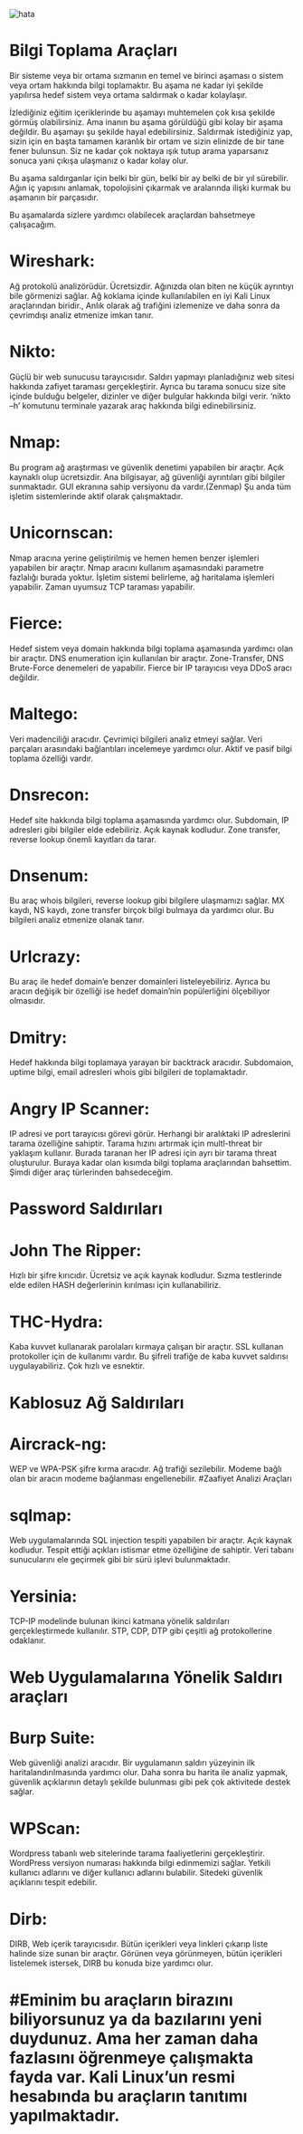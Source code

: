 

![hata](https://diskyver.com/wp-content/uploads/2022/03/Illustration-Wireshark-png_Plan-de-travail-1.png) 

# Bilgi Toplama Araçları
Bir sisteme veya bir ortama sızmanın en temel ve birinci aşaması o sistem veya ortam hakkında bilgi toplamaktır. Bu aşama ne kadar iyi şekilde yapılırsa hedef sistem veya ortama saldırmak o kadar kolaylaşır.

İzlediğiniz eğitim içeriklerinde bu aşamayı muhtemelen çok kısa şekilde görmüş olabilirsiniz. Ama inanın bu aşama görüldüğü gibi kolay bir aşama değildir. Bu aşamayı şu şekilde hayal edebilirsiniz. Saldırmak istediğiniz yap, sizin için en başta tamamen karanlık bir ortam ve sizin elinizde de bir tane fener bulunsun. Siz ne kadar çok noktaya ışık tutup arama yaparsanız sonuca yani çıkışa ulaşmanız o kadar kolay olur.

Bu aşama saldırganlar için belki bir gün, belki bir ay belki de bir yıl sürebilir. Ağın iç yapısını anlamak, topolojisini çıkarmak ve aralarında ilişki kurmak bu aşamanın bir parçasıdır.

Bu aşamalarda sizlere yardımcı olabilecek araçlardan bahsetmeye çalışacağım.

# Wireshark:
Ağ protokolü analizörüdür.
Ücretsizdir.
Ağınızda olan biten ne küçük ayrıntıyı bile görmenizi sağlar.
Ağ koklama içinde kullanılabilen en iyi Kali Linux araçlarından biridir.,
Anlık olarak ağ trafiğini izlemenize ve daha sonra da çevrimdışı analiz etmenize imkan tanır.
# Nikto:
Güçlü bir web sunucusu tarayıcısıdır.
Saldırı yapmayı planladığınız web sitesi hakkında zafiyet taraması gerçekleştirir.
Ayrıca bu tarama sonucu size site içinde bulduğu belgeler, dizinler ve diğer bulgular hakkında bilgi verir.
‘nikto –h’ komutunu terminale yazarak araç hakkında bilgi edinebilirsiniz.
# Nmap:
Bu program ağ araştırması ve güvenlik denetimi yapabilen bir araçtır.
Açık kaynaklı olup ücretsizdir.
Ana bilgisayar, ağ güvenliği ayrıntıları gibi bilgiler sunmaktadır.
GUI ekranına sahip versiyonu da vardır.(Zenmap)
Şu anda tüm işletim sistemlerinde aktif olarak çalışmaktadır.
# Unicornscan:
Nmap aracına yerine geliştirilmiş ve hemen hemen benzer işlemleri yapabilen bir araçtır.
Nmap aracını kullanım aşamasındaki parametre fazlalığı burada yoktur.
İşletim sistemi belirleme, ağ haritalama işlemleri yapabilir.
Zaman uyumsuz TCP taraması yapabilir.
# Fierce:
Hedef sistem veya domain hakkında bilgi toplama aşamasında yardımcı olan bir araçtır.
DNS enumeration için kullanılan bir araçtır.
Zone-Transfer, DNS Brute-Force denemeleri de yapabilir.
Fierce bir IP tarayıcısı veya DDoS aracı değildir.
# Maltego:
Veri madenciliği aracıdır.
Çevrimiçi bilgileri analiz etmeyi sağlar.
Veri parçaları arasındaki bağlantıları incelemeye yardımcı olur.
Aktif ve pasif bilgi toplama özelliği vardır.
# Dnsrecon:
Hedef site hakkında bilgi toplama aşamasında yardımcı olur.
Subdomain, IP adresleri gibi bilgiler elde edebiliriz.
Açık kaynak kodludur.
Zone transfer, reverse lookup önemli kayıtları da tarar.
# Dnsenum:
Bu araç whois bilgileri, reverse lookup gibi bilgilere ulaşmamızı sağlar.
MX kaydı, NS kaydı, zone transfer birçok bilgi bulmaya da yardımcı olur.
Bu bilgileri analiz etmenize olanak tanır.
# Urlcrazy:
Bu araç ile hedef domain’e benzer domainleri listeleyebiliriz.
Ayrıca bu aracın değişik bir özelliği ise hedef domain’nin popülerliğini ölçebiliyor olmasıdır.
# Dmitry:
Hedef hakkında bilgi toplamaya yarayan bir backtrack aracıdır.
Subdomaion, uptime bilgi, email adresleri whois gibi bilgileri de toplamaktadır.
# Angry IP Scanner:
IP adresi ve port tarayıcısı görevi görür.
Herhangi bir aralıktaki IP adreslerini tarama özelliğine sahiptir.
Tarama hızını artırmak için multl-threat bir yaklaşım kullanır. Burada taranan her IP adresi için ayrı bir tarama threat oluşturulur.
Buraya kadar olan kısımda bilgi toplama araçlarından bahsettim. Şimdi diğer araç türlerinden bahsedeceğim.

# Password Saldırıları
# John The Ripper:
Hızlı bir şifre kırıcıdır.
Ücretsiz ve açık kaynak kodludur.
Sızma testlerinde elde edilen HASH değerlerinin kırılması için kullanabiliriz.
# THC-Hydra:
Kaba kuvvet kullanarak parolaları kırmaya çalışan bir araçtır.
SSL kullanan protokoller için de kullanımı vardır. Bu şifreli trafiğe de kaba kuvvet saldırısı uygulayabiliriz.
Çok hızlı ve esnektir.
# Kablosuz Ağ Saldırıları
# Aircrack-ng:
WEP ve WPA-PSK şifre kırma aracıdır.
Ağ trafiği sezilebilir.
Modeme bağlı olan bir aracın modeme bağlanması engellenebilir.
#Zaafiyet Analizi Araçları
# sqlmap:
Web uygulamalarında SQL injection tespiti yapabilen bir araçtır.
Açık kaynak kodludur.
Tespit ettiği açıkları istismar etme özelliğine de sahiptir.
Veri tabanı sunucularını ele geçirmek gibi bir sürü işlevi bulunmaktadır.
# Yersinia:
TCP-IP modelinde bulunan ikinci katmana yönelik saldırıları gerçekleştirmede kullanılır.
STP, CDP, DTP gibi çeşitli ağ protokollerine odaklanır.
# Web Uygulamalarına Yönelik Saldırı araçları
# Burp Suite:
Web güvenliği analizi aracıdır.
Bir uygulamanın saldırı yüzeyinin ilk haritalandırılmasında yardımcı olur.
Daha sonra bu harita ile analiz yapmak, güvenlik açıklarının detaylı şekilde bulunması gibi pek çok aktivitede destek sağlar.
# WPScan:

Wordpress tabanlı web sitelerinde tarama faaliyetlerini gerçekleştirir.
WordPress versiyon numarası hakkında bilgi edinmemizi sağlar.
Yetkili kullanıcı adlarını ve diğer kullanıcı adlarını bulabilir.
Sitedeki güvenlik açıklarını tespit edebilir.
# Dirb:
DIRB, Web içerik tarayıcısıdır.
Bütün içerikleri veya linkleri çıkarıp liste halinde size sunan bir araçtır.
Görünen veya görünmeyen, bütün içerikleri listelemek istersek, DIRB bu konuda bize yardımcı olur.


# #Eminim bu araçların birazını biliyorsunuz ya da bazılarını yeni duydunuz. Ama her zaman daha fazlasını öğrenmeye çalışmakta fayda var. Kali Linux’un resmi hesabında bu araçların tanıtımı yapılmaktadır.
  

  
  
  
  
  
  
